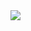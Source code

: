<a href="https://travis-ci.org/win-wo/docker_travisCi_node">
  <img src="https://travis-ci.org/win-wo/docker_travisCi_node.svg?branch=master"  style="max-width:100%;">
</a>

